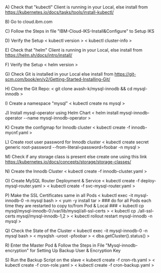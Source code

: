 A) Check that "kubectl" Client is running in your Local, else install from https://kubernetes.io/docs/tasks/tools/install-kubectl/

B) Go to cloud.ibm.com 

C) Follow the Steps in file "IBM-Cloud-IKS-Install&Configure" to Setup IKS 

D) Verify the Setup
   < kubectl version >
   < kubectl cluster-info >

E) Check that "helm" Client is running in your Local, else install from https://helm.sh/docs/intro/install/

F) Verify the Setup
   < helm version >

G) Check Git is installed in your Local else install from https://git-scm.com/book/en/v2/Getting-Started-Installing-Git/

H) Clone the Git Repo:
   < git clone  avash-k/mysql-innodb && cd mysql-innodb >

I) Create a namespace "mysql"
   < kubectl create ns mysql >

J) Install mysql-operator using Helm Chart
   < helm install mysql-innodb-operator --name mysql-innodb-operator >

K) Create the configmap for Innodb cluster
   < kubectl create -f innodb-mycnf.yaml >

L) Create root user password for Innodb cluster
   < kubectl create secret generic root-password --from-literal=password=foobar -n mysql >

M) Check if any storage class is present else create one using this link https://kubernetes.io/docs/concepts/storage/storage-classes/

N) Create the Innodb Cluster
   < kubectl create -f innodb-cluster.yaml >
   
O) Create MySQL Router Deployment & Service
   < kubectl create -f deploy-mysql-router.yaml >
   < kubectl create -f svc-mysql-router.yaml >

P) Make the SSL Certificates same in all Pods
   < kubectl exec -it mysql-innodb-0 -n mysql bash >
   < yum -y install tar >   ### do for all Pods each time they are restarted to copy to/from Pod & Local ### 
   < kubectl cp mysql/mysql-innodb-0:/var/lib/mysql/all-ssl-certs > 
   < kubectl cp ./all-ssl-certs mysql/mysql-innodb-1,2 >
   < kubectl rollout restart mysql-innodb -n mysql >
   
Q) Check the State of the Cluster
   < kubectl exec -it mysql-innodb-0 -n mysql bash >
   < mysqlsh -uroot -pfoobar >
   < dba.getCluster().status() >

R) Enter the Master Pod & Follow the Steps in File "Mysql-innodb-encryption" for Setting Up Backup User & Encryption Key

S) Run the Backup Script on the slave
   < kubectl create -f cron-rb.yaml >
   < kubectl create -f cron-role.yaml >
   < kubectl create -f cron-backup.yaml >



